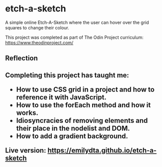 # etch-a-sketch

A simple online Etch-A-Sketch where the user can hover over the grid squares to change their colour. 

This project was completed as part of The Odin Project curriculum: https://www.theodinproject.com/

<h2>Reflection<h2>

Completing this project has taught me:

  - How to use CSS grid in a project and how to reference it with JavaScript.
  - How to use the forEach method and how it works.
  - Idiosyncracies of removing elements and their place in the nodelist and DOM.
  - How to add a gradient background.
  

Live version: https://emilydta.github.io/etch-a-sketch
